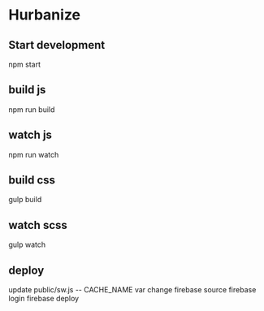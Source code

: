 # Hurbanize

## Start development
npm start


## build js
npm run build

## watch js
npm run watch

## build css
gulp build

## watch scss
gulp watch


## deploy
update public/sw.js -- CACHE_NAME var
change firebase source
firebase login
firebase deploy
